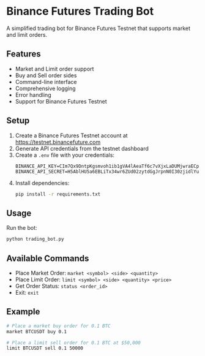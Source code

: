 # Binance Futures Trading Bot

A simplified trading bot for Binance Futures Testnet that supports market and limit orders.

## Features

- Market and Limit order support
- Buy and Sell order sides
- Command-line interface
- Comprehensive logging
- Error handling
- Support for Binance Futures Testnet

## Setup

1. Create a Binance Futures Testnet account at https://testnet.binancefuture.com
2. Generate API credentials from the testnet dashboard
3. Create a `.env` file with your credentials:
   ```
   BINANCE_API_KEY=CIm7Qx9DntpKgsmvoh1ib1gVA4lAeaTf6c7vXjxLaDUMjwraECpvu3nRJGeRXqte
   BINANCE_API_SECRET=H5AblHU5a6EBLiTx34wr6ZUd02zytdGgJrpnN0I30zjidlYuejd4cdB1cdC9gXLi
   ```
4. Install dependencies:
   ```bash
   pip install -r requirements.txt
   ```

## Usage

Run the bot:
```bash
python trading_bot.py
```

## Available Commands

- Place Market Order: `market <symbol> <side> <quantity>`
- Place Limit Order: `limit <symbol> <side> <quantity> <price>`
- Get Order Status: `status <order_id>`
- Exit: `exit`

## Example

```bash
# Place a market buy order for 0.1 BTC
market BTCUSDT buy 0.1

# Place a limit sell order for 0.1 BTC at $50,000
limit BTCUSDT sell 0.1 50000
``` 